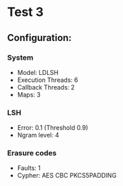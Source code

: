 # Test 3

## Configuration:

### System

* Model: LDLSH
* Execution Threads: 6
* Callback Threads: 2
* Maps: 3

### LSH

* Error: 0.1 (Threshold 0.9)
* Ngram level: 4

### Erasure codes

* Faults: 1
* Cypher: AES CBC PKCS5PADDING
